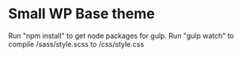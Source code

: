 # Small WP Base theme
Run "npm install" to get node packages for gulp.
Run "gulp watch" to compile /sass/style.scss to /css/style.css
